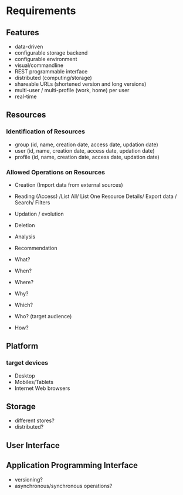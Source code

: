 # Requirements

## Features
- data-driven
- configurable storage backend
- configurable environment
- visual/commandline
- REST programmable interface
- distributed (computing/storage)
- shareable URLs (shortened version and long versions)
- multi-user / multi-profile (work, home) per user
- real-time

## Resources
### Identification of Resources
- group (id, name, creation date, access date, updation date)
- user (id, name, creation date, access date, updation date)
- profile (id, name, creation date, access date, updation date)

### Allowed Operations on Resources
- Creation (Import data from external sources)
- Reading (Access) /List All/ List One Resource Details/ Export data / Search/ Filters
- Updation / evolution
- Deletion
- Analysis
- Recommendation


- What?
- When?
- Where?
- Why? 
- Which?
- Who? (target audience)
- How?

## Platform
### target devices
- Desktop
- Mobiles/Tablets
- Internet Web browsers

## Storage
- different stores?
- distributed?

## User Interface

## Application Programming Interface
- versioning?
- asynchronous/synchronous operations?

